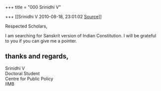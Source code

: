 +++
title = "000 Srinidhi V"

+++
[[Srinidhi V	2010-08-18, 23:01:02 [Source](https://groups.google.com/g/bvparishat/c/TgTjfhNI7RE)]]



Respected Scholars,  
  
I am searching for Sanskrit version of Indian Constitution. I will be grateful to you if you can give me a pointer.  
  
thanks and regards,  
--  
Srinidhi V  
Doctoral Student  
Centre for Public Policy  
IIMB  

